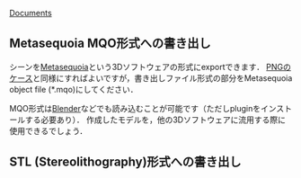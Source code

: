 [Documents](../../Documents)
## Metasequoia MQO形式への書き出し
シーンを[Metasequoia](http://www.metaseq.net/)という3Dソフトウェアの形式にexportできます．
[PNGのケース](../../cuemol2/ImageExport)と同様にすればよいですが，書き出しファイル形式の部分をMetasequoia object file (*.mqo)にしてください．

MQO形式は[Blender](http://www.blender.org/)などでも読み込むことが可能です（ただしpluginをインストールする必要あり）．
作成したモデルを，他の3Dソフトウェアに流用する際に使用できるでしょう．

## STL (Stereolithography)形式への書き出し
